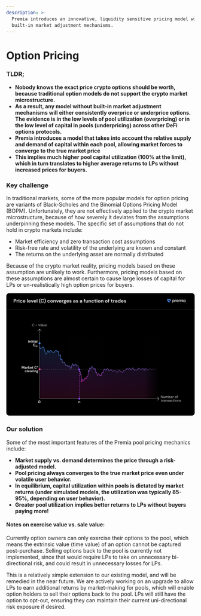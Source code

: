 ```yaml
---
description: >-
  Premia introduces an innovative, liquidity sensitive pricing model with
  built-in market adjustment mechanisms.
---
```


# Option Pricing

### **TLDR;**

* **Nobody knows the exact price crypto options should be worth, because traditional option models do not support the crypto market microstructure.**
* **As a result, any model without built-in market adjustment mechanisms will either consistently overprice or underprice options. The evidence is in the low levels of pool utilization (overpricing) or in the low level of capital in pools (underpricing) across other DeFi options protocols.**
* **Premia introduces a model that takes into account the relative supply and demand of capital within each pool, allowing market forces to converge to the true market price**
* **This implies much higher pool capital utilization (100% at the limit), which in turn translates to higher average returns to LPs without increased prices for buyers.**

### **Key challenge**

In traditional markets, some of the more popular models for option pricing are variants of Black-Scholes and the Binomial Options Pricing Model (BOPM). Unfortunately, they are not effectively applied to the crypto market microstructure, because of how severely it deviates from the assumptions underpinning these models. The specific set of assumptions that do not hold in crypto markets include:

* Market efficiency and zero transaction cost assumptions
* Risk-free rate and volatility of the underlying are known and constant
* The returns on the underlying asset are normally distributed

Because of the crypto market reality, pricing models based on these assumption are unlikely to work. Furthermore, pricing models based on these assumptions are almost certain to cause large losses of capital for LPs or un-realistically high option prices for buyers.

![Price level will trend towards the market-clearing C-level and is resilient to high volatility.](<../../.gitbook/assets/3.3 (2).png>)

### **Our solution**

Some of the most important features of the Premia pool pricing mechanics include:

* **Market supply vs. demand determines the price through a risk-adjusted model.**
* **Pool pricing always converges to the true market price even under volatile user behavior.**
* **In equilibrium, capital utilization within pools is dictated by market returns (under simulated models, the utilization was typically 85-95%, depending on user behavior).**
* **Greater pool utilization implies better returns to LPs without buyers paying more!**

#### **Notes on exercise value vs. sale value:**

Currently option owners can only exercise their options to the pool, which means the extrinsic value (time value) of an option cannot be captured post-purchase. Selling options back to the pool is currently not implemented, since that would require LPs to take on unnecessary bi-directional risk, and could result in unnecessary losses for LPs.

This is a relatively simple extension to our existing model, and will be remedied in the near future. We are actively working on an upgrade to allow LPs to earn additional returns by market-making for pools, which will enable option holders to sell their options back to the pool. LPs will still have the option to opt-out, ensuring they can maintain their current uni-directional risk exposure if desired.
